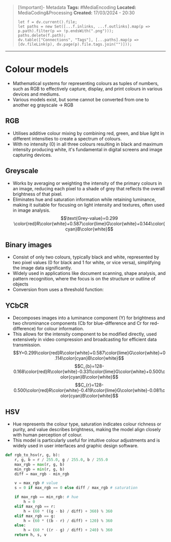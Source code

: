 > [!important]- Metadata
> **Tags:** #MediaEncoding 
> **Located:** MediaCoding&Processing
> **Created:** 17/03/2024 - 20:30
> ```dataviewjs
> let f = dv.current().file;
> let paths = new Set([...f.inlinks, ...f.outlinks].map(p => p.path).filter(p => !p.endsWith(".png")));
> paths.delete(f.path);
> dv.table(["Connections", "Tags"], [...paths].map(p => [dv.fileLink(p), dv.page(p).file.tags.join("")]));
> ```

___
# Colour models
- Mathematical systems for representing colours as tuples of numbers, such as RGB to effectively capture, display, and print colours in various devices and mediums.
- Various models exist, but some cannot be converted from one to another eg grayscale -> RGB


## RGB
- Utilises additive colour mixing by combining red, green, and blue light in different intensities to create a spectrum of colours.
- With no intensity (0) in all three colours resulting in black and maximum intensity producing white, it's fundamental in digital screens and image capturing devices.

## Greyscale

- Works by averaging or weighting the intensity of the primary colours in an image, reducing each pixel to a shade of grey that reflects the overall brightness of that pixel.
- Eliminates hue and saturation information while retaining luminance, making it suitable for focusing on light intensity and textures, often used in image analysis.
$$\text{Grey-value}=0.299 \color{red}R\color{white}+0.587\color{lime}G\color{white}+0.144\color{cyan}B\color{white}$$

## Binary images
- Consist of only two colours, typically black and white, represented by two pixel values (0 for black and 1 for white, or vice versa), simplifying the image data significantly.
- Widely used in applications like document scanning, shape analysis, and pattern recognition, where the focus is on the structure or outline of objects
- Conversion from uses a threshold function:



$$$$
## YCbCR
- Decomposes images into a luminance component (Y) for brightness and two chrominance components (Cb for blue-difference and Cr for red-difference) for colour information.
- This allows for the intensity component to be modified directly, used extensively in video compression and broadcasting for efficient data transmission.
$$Y=0.299\color{red}R\color{white}+0.587\color{lime}G\color{white}+0.114\color{cyan}B\color{white}$$
$$C_{b}=128-0.168\color{red}R\color{white}-0.331\color{lime}G\color{white}+0.500\color{cyan}B\color{white}$$
$$C_{r}=128-0.500\color{red}R\color{white}-0.419\color{lime}G\color{white}-0.081\color{cyan}B\color{white}$$
## HSV
- Hue represents the colour type, saturation indicates colour richness or purity, and value describes brightness, making the model align closely with human perception of colour.
- This model is particularly useful for intuitive colour adjustments and is widely used in user interfaces and graphic design software.


```python
def rgb_to_hsv(r, g, b):
    r, g, b = r / 255.0, g / 255.0, b / 255.0
    max_rgb = max(r, g, b)
    min_rgb = min(r, g, b)
    diff = max_rgb - min_rgb

    v = max_rgb # value
    s = 0 if max_rgb == 0 else diff / max_rgb # saturation 

    if max_rgb == min_rgb: # hue
        h = 0
    elif max_rgb == r:
        h = (60 * ((g - b) / diff) + 360) % 360
    elif max_rgb == g:
        h = (60 * ((b - r) / diff) + 120) % 360
    else:
        h = (60 * ((r - g) / diff) + 240) % 360
    return h, s, v
```